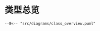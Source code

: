 # 类型总览

<!-- @import "../../../diagrams/class_overview.puml" -->

```plantuml
--8<-- "src/diagrams/class_overview.puml"
```
